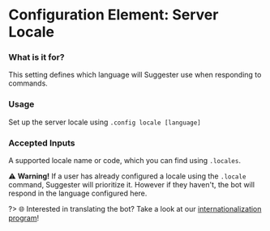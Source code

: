 # Configuration Element: Server Locale

### What is it for?
This setting defines which language will Suggester use when responding to commands.

### Usage
Set up the server locale using `.config locale [language]`

### Accepted Inputs
A supported locale name or code, which you can find using `.locales`.

⚠ **Warning!** If a user has already configured a locale using the `.locale` command, Suggester will prioritize it. However if they haven't, the bot will respond in the language configured here.

?> 🌐 Interested in translating the bot? Take a look at our [internationalization program](community-programs?id=🌐-translating-suggester)!
